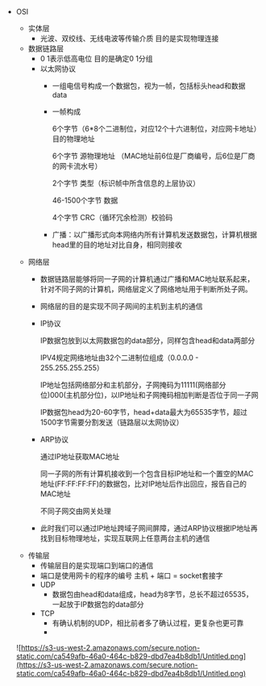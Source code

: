 - OSI
    - 实体层
        - 光波、双绞线、无线电波等传输介质 目的是实现物理连接
    - 数据链路层
        - 0 1表示低高电位 目的是确定0 1分组
        - 以太网协议
            - 一组电信号构成一个数据包，视为一帧，包括标头head和数据data
            - 一帧构成

                6个字节（6*8个二进制位，对应12个十六进制位，对应网卡地址）目的物理地址

                6个字节 源物理地址 （MAC地址前6位是厂商编号，后6位是厂商的网卡流水号）

                2个字节 类型（标识帧中所含信息的上层协议）

                46-1500个字节 数据

                4个字节 CRC（循环冗余检测）校验码

            - 广播：以广播形式向本网络内所有计算机发送数据包，计算机根据head里的目的地址对比自身，相同则接收
    - 网络层
        - 数据链路层能够将同一子网的计算机通过广播和MAC地址联系起来，针对不同子网的计算机，网络层定义了网络地址用于判断所处子网。
        - 网络层的目的是实现不同子网间的主机到主机的通信
        - IP协议

            IP数据包放到以太网数据包的data部分，同样包含head和data两部分

            IPV4规定网络地址由32个二进制位组成（0.0.0.0 - 255.255.255.255）

            IP地址包括网络部分和主机部分，子网掩码为11111(网络部分位)000(主机部分位)，以IP地址和子网掩码相加判断是否位于同一子网

            IP数据包head为20-60字节，head+data最大为65535字节，超过1500字节需要分割发送（链路层以太网协议）

        - ARP协议

            通过IP地址获取MAC地址

            同一子网的所有计算机接收到一个包含目标IP地址和一个置空的MAC地址(FF:FF:FF:FF)的数据包，比对IP地址后作出回应，报告自己的MAC地址

            不同子网交由网关处理

        - 此时我们可以通过IP地址跨域子网间屏障，通过ARP协议根据IP地址再找到目标物理地址，实现互联网上任意两台主机的通信
    - 传输层
        - 传输层目的是实现端口到端口的通信
        - 端口是使用网卡的程序的编号 主机 + 端口 = socket套接字
        - UDP
            - 数据包由head和data组成，head为8字节，总长不超过65535，一起放于IP数据包的data部分
        - TCP
            - 有确认机制的UDP，相比前者多了确认过程，更复杂也更可靠
            -

    ![https://s3-us-west-2.amazonaws.com/secure.notion-static.com/ca549afb-46a0-464c-b829-dbd7ea4b8db1/Untitled.png](https://s3-us-west-2.amazonaws.com/secure.notion-static.com/ca549afb-46a0-464c-b829-dbd7ea4b8db1/Untitled.png)